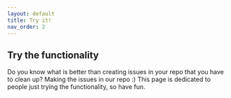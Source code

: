 ```yaml
---
layout: default
title: Try it!
nav_order: 2
---
```

## Try the functionality

Do you know what is better than creating issues in your repo that you have to clean up? Making the issues in our repo :) This page is dedicated to people just trying the functionality, so have fun. 

<feedback>